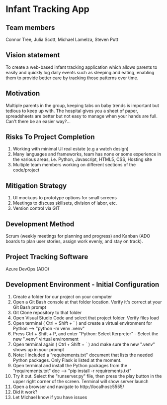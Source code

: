 # Infant Tracking App
## Team members
Connor Tree, Julia Scott, Michael Lamelza, Steven Putt  

## Vision statement
To create a web-based infant tracking application which allows parents to easily and quickly log daily events such as sleeping and eating, enabling them to provide better care by tracking those patterns over time.

## Motivation
Multiple parents in the group, keeping tabs on baby trends is important but tedious to keep up with. The hospital gives you a sheet of paper, spreadsheets are better but not easy to manage when your hands are full. Can't there be an easier way?...

## Risks To Project Completion
1. Working with minimal UI real estate (e.g a watch design)
2. Many languages and frameworks, team has none or some experience in the various areas, i.e. Python, Javascript, HTML5, CSS, Hosting site
3. Multiple team members working on different sections of the code/project

## Mitigation Strategy
1. UI mockups to prototype options for small screens
2. Meetings to discuss skillsets, division of labor, etc.
3. Version control via GIT 

## Development Method
Scrum (weekly meetings for planning and progress) and Kanban (ADO boards to plan user stories, assign work evenly, and stay on track). 

## Project Tracking Software
Azure DevOps (ADO)

## Development Environment - Initial Configuration
1. Create a folder for our project on your computer
2. Open a Git Bash console at that folder location. Verify it's correct at your Git Bash prompt
3. Git Clone repository to that folder
4. Open Visual Studio Code and select that project folder. Verify files load
5. Open terminal ( Ctrl + Shift + ` ) and create a virtual environment for Python --> "python -m venv .venv"
6. Press Ctrl + Shift + P, and enter "Python: Select Iterpreter" - Select the new ".venv" virtual environment
7. Open terminal again ( Ctrl + Shift + ` ) and make sure the new ".venv" shows up in your prompt
8. Note: I included a "requirements.txt" document that lists the needed Python packages. Only Flask is listed at the moment.
9. Open terminal and install the Python packages from the "requirements.txt" doc --> "pip install -r requirements.txt"
10. Try it out. Select the "runserver.py" file, then press the play button in the upper right corner of the screen. Terminal will show server launch
11. Open a browser and navigate to http://localhost:5555/
12. Did it work?
13. Let Michael know if you have issues
